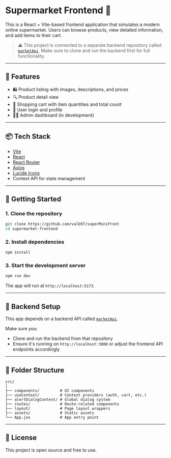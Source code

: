 # Supermarket Frontend 🛒

This is a React + Vite-based frontend application that simulates a modern online supermarket. Users can browse products, view detailed information, and add items to their cart.

> ⚠️ This project is connected to a separate backend repository called [`marketApi`](https://github.com/valb97/marketApi). Make sure to clone and run the backend first for full functionality.

---

## 🚀 Features

- 🛍️ Product listing with images, descriptions, and prices  
- 🔍 Product detail view  
- 🧺 Shopping cart with item quantities and total count  
- 🧑 User login and profile  
- 🧑‍💻 Admin dashboard (in development)  

---

## 📦 Tech Stack

- [Vite](https://vitejs.dev/)  
- [React](https://react.dev/)  
- [React Router](https://reactrouter.com/)  
- [Axios](https://axios-http.com/)  
- [Lucide Icons](https://lucide.dev/)  
- Context API for state management  

---

## 🔧 Getting Started

### 1. Clone the repository

```bash
git clone https://github.com/valb97/superMiniFront
cd supermarket-frontend
```

### 2. Install dependencies

```bash
npm install
```

### 3. Start the development server

```bash
npm run dev
```

The app will run at `http://localhost:5173`.

---

## 🔗 Backend Setup

This app depends on a backend API called [`marketApi`](https://github.com/valb97/marketApi).

Make sure you:

- Clone and run the backend from that repository  
- Ensure it's running on `http://localhost:3000` or adjust the frontend API endpoints accordingly  

---

## 📂 Folder Structure

```
src/
│
├── components/         # UI components
├── useContext/         # Context providers (auth, cart, etc.)
├── alertDialogContext/ # Global dialog system
├── routes/             # Route-related components
├── layout/             # Page layout wrappers
├── assets/             # Static assets
└── App.jsx             # App entry point
```

---

## 📄 License

This project is open source and free to use.